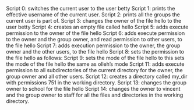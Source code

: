 Script 0: switches the current user to the user betty
Script 1: prints the effective username of the current user.
Script 2: prints all the groups the current user is part of.
Script 3: changes the owner of the file hello to the user betty
Script 4: creates an empty file called hello
Script 5: adds execute permission to the owner of the file hello
Script 6: adds execute permission to the owner and the group owner, and read permission to other users, to the file hello
Script 7: adds execution permission to the owner, the group owner and the other users, to the file hello
Script 8: sets the permission to the file hello as follows:
Script 9: sets the mode of the file hello to this
sets the mode of the file hello the same as olleh’s mode
Script 11: adds execute permission to all subdirectories of the current directory for the owner, the group owner and all other users.
Script 12: creates a directory called my_dir with permissions 751 in the working directory.
Script 13: changes the group owner to school for the file hello
Script 14: changes the owner to vincent and the group owner to staff for all the files and directories in the working directory.
